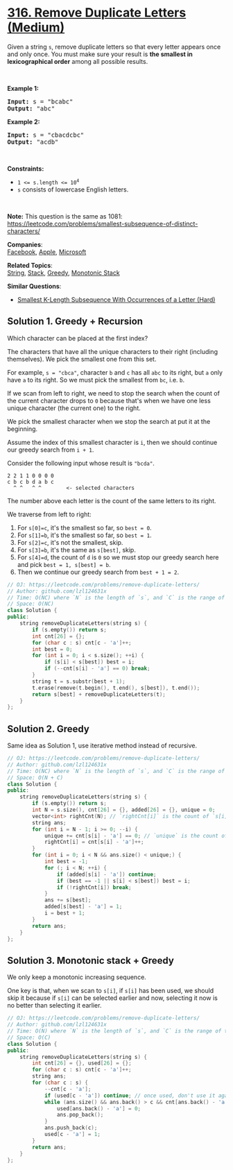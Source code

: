 # [316. Remove Duplicate Letters (Medium)](https://leetcode.com/problems/remove-duplicate-letters/)

<p>Given a string <code>s</code>, remove duplicate letters so that every letter appears once and only once. You must make sure your result is <strong>the smallest in lexicographical order</strong> among all possible results.</p>

<p>&nbsp;</p>
<p><strong>Example 1:</strong></p>

<pre><strong>Input:</strong> s = "bcabc"
<strong>Output:</strong> "abc"
</pre>

<p><strong>Example 2:</strong></p>

<pre><strong>Input:</strong> s = "cbacdcbc"
<strong>Output:</strong> "acdb"
</pre>

<p>&nbsp;</p>
<p><strong>Constraints:</strong></p>

<ul>
	<li><code>1 &lt;= s.length &lt;= 10<sup>4</sup></code></li>
	<li><code>s</code> consists of lowercase English letters.</li>
</ul>

<p>&nbsp;</p>
<p><strong>Note:</strong> This question is the same as 1081: <a href="https://leetcode.com/problems/smallest-subsequence-of-distinct-characters/" target="_blank">https://leetcode.com/problems/smallest-subsequence-of-distinct-characters/</a></p>


**Companies**:  
[Facebook](https://leetcode.com/company/facebook), [Apple](https://leetcode.com/company/apple), [Microsoft](https://leetcode.com/company/microsoft)

**Related Topics**:  
[String](https://leetcode.com/tag/string/), [Stack](https://leetcode.com/tag/stack/), [Greedy](https://leetcode.com/tag/greedy/), [Monotonic Stack](https://leetcode.com/tag/monotonic-stack/)

**Similar Questions**:
* [Smallest K-Length Subsequence With Occurrences of a Letter (Hard)](https://leetcode.com/problems/smallest-k-length-subsequence-with-occurrences-of-a-letter/)

## Solution 1. Greedy + Recursion

Which character can be placed at the first index?

The characters that have all the unique characters to their right (including themselves). We pick the smallest one from this set.

For example, `s = "cbca"`, character `b` and `c` has all `abc` to its right, but `a` only have `a` to its right. So we must pick the smallest from `bc`, i.e. `b`.

If we scan from left to right, we need to stop the search when the count of the current character drops to `0` because that's when we have one less unique character (the current one) to the right.

We pick the smallest character when we stop the search at put it at the beginning.

Assume the index of this smallest character is `i`, then we should continue our greedy search from `i + 1`.

Consider the following input whose result is `"bcda"`.

```
2 2 1 1 0 0 0 0
c b c b d a b c
  ^ ^   ^ ^        <- selected characters
```

The number above each letter is the count of the same letters to its right.

We traverse from left to right:
1. For `s[0]=c`, it's the smallest so far, so `best = 0`.
1. For `s[1]=b`, it's the smallest so far, so `best = 1`.
1. For `s[2]=c`, it's not the smallest, skip.
1. For `s[3]=b`, it's the same as `s[best]`, skip.
1. For `s[4]=d`, the count of `d` is `0` so we must stop our greedy search here and pick `best = 1, s[best] = b`.
1. Then we continue our greedy search from `best + 1 = 2`.

```cpp
// OJ: https://leetcode.com/problems/remove-duplicate-letters/
// Author: github.com/lzl124631x
// Time: O(NC) where `N` is the length of `s`, and `C` is the range of the letters
// Space: O(NC)
class Solution {
public:
    string removeDuplicateLetters(string s) {
        if (s.empty()) return s;
        int cnt[26] = {};
        for (char c : s) cnt[c - 'a']++;
        int best = 0;
        for (int i = 0; i < s.size(); ++i) {
            if (s[i] < s[best]) best = i;
            if (--cnt[s[i] - 'a'] == 0) break;
        }
        string t = s.substr(best + 1);
        t.erase(remove(t.begin(), t.end(), s[best]), t.end());
        return s[best] + removeDuplicateLetters(t);
    }
};
```

## Solution 2. Greedy

Same idea as Solution 1, use iterative method instead of recursive.

```cpp
// OJ: https://leetcode.com/problems/remove-duplicate-letters/
// Author: github.com/lzl124631x
// Time: O(NC) where `N` is the length of `s`, and `C` is the range of the letters
// Space: O(N + C)
class Solution {
public:
    string removeDuplicateLetters(string s) {
        if (s.empty()) return s;
        int N = s.size(), cnt[26] = {}, added[26] = {}, unique = 0;
        vector<int> rightCnt(N); // `rightCnt[i]` is the count of `s[i]` to the right of `s[i]`
        string ans;
        for (int i = N - 1; i >= 0; --i) {
            unique += cnt[s[i] - 'a'] == 0; // `unique` is the count of unique characters in `s`
            rightCnt[i] = cnt[s[i] - 'a']++;
        }
        for (int i = 0; i < N && ans.size() < unique;) {
            int best = -1;
            for (; i < N; ++i) {
                if (added[s[i] - 'a']) continue;
                if (best == -1 || s[i] < s[best]) best = i;
                if (!rightCnt[i]) break;
            }
            ans += s[best];
            added[s[best] - 'a'] = 1;
            i = best + 1;
        }
        return ans;
    }
};
```

## Solution 3. Monotonic stack + Greedy

We only keep a monotonic increasing sequence.

One key is that, when we scan to `s[i]`, if `s[i]` has been used, we should skip it because if `s[i]` can be selected earlier and now, selecting it now is no better than selecting it earlier.

```cpp
// OJ: https://leetcode.com/problems/remove-duplicate-letters/
// Author: github.com/lzl124631x
// Time: O(N) where `N` is the length of `s`, and `C` is the range of the letters
// Space: O(C)
class Solution {
public:
    string removeDuplicateLetters(string s) {
        int cnt[26] = {}, used[26] = {};
        for (char c : s) cnt[c - 'a']++;
        string ans;
        for (char c : s) {
            --cnt[c - 'a'];
            if (used[c - 'a']) continue; // once used, don't use it again.
            while (ans.size() && ans.back() > c && cnt[ans.back() - 'a']) { // If the stack top `x` is greater than the current letter, and there are more letters `x` available, we pop `x`
                used[ans.back() - 'a'] = 0;
                ans.pop_back();
            }
            ans.push_back(c);
            used[c - 'a'] = 1;
        }
        return ans;
    }
};
```